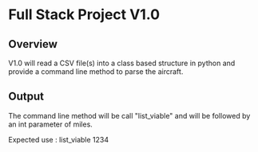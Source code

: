 # Full Stack Project V1.0

## Overview

V1.0 will read a CSV file(s) into a class based structure in python and provide a  command line method to parse the aircraft.

## Output

The command line method will be call "list_viable" and will be followed by an int parameter of miles.

Expected use : list_viable 1234